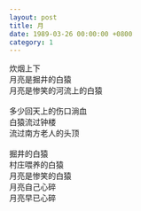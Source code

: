 ```yaml
---
layout: post
title: 月
date: 1989-03-26 00:00:00 +0800
category: 1
---
```


炊烟上下<br>
月亮是掘井的白猿<br>
月亮是惨笑的河流上的白猿<br>
<br>
多少回天上的伤口淌血<br>
白猿流过钟楼<br>
流过南方老人的头顶<br>
<br>
掘井的白猿<br>
村庄喂养的白猿<br>
月亮是惨笑的白猿<br>
月亮自己心碎<br>
月亮早已心碎